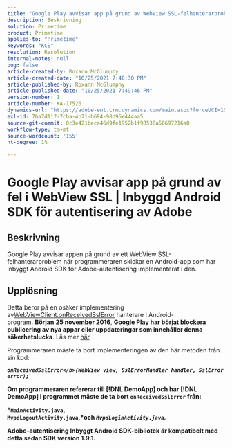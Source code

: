 ```yaml
---
title: "Google Play avvisar app på grund av WebView SSL-felhanterarproblem | Inbyggd Android SDK för autentisering av Adobe"
description: Beskrivning
solution: Primetime
product: Primetime
applies-to: "Primetime"
keywords: "KCS"
resolution: Resolution
internal-notes: null
bug: false
article-created-by: Roxann McGlumphy
article-created-date: "10/25/2021 7:48:30 PM"
article-published-by: Roxann McGlumphy
article-published-date: "10/25/2021 7:49:46 PM"
version-number: 1
article-number: KA-17526
dynamics-url: "https://adobe-ent.crm.dynamics.com/main.aspx?forceUCI=1&pagetype=entityrecord&etn=knowledgearticle&id=cd131085-cc35-ec11-b6e6-000d3a3485ea"
exl-id: 7ba7d117-7cba-4b71-b694-98d95e444aa5
source-git-commit: 0c3e421beca46d9fe1952b1f98538a50697216a0
workflow-type: tm+mt
source-wordcount: '155'
ht-degree: 1%

---
```


# Google Play avvisar app på grund av fel i WebView SSL | Inbyggd Android SDK för autentisering av Adobe

## Beskrivning

Google Play avvisar appen på grund av ett WebView SSL-felhanterarproblem när programmeraren skickar en Android-app som har inbyggt Android SDK för Adobe-autentisering implementerat i den.

## Upplösning


Detta beror på en osäker implementering av[WebViewClient.onReceivedSslError](https://developer.android.com/reference/android/webkit/WebViewClient.html#onReceivedSslError%28android.webkit.WebView,%20android.webkit.SslErrorHandler,%20android.net.http.SslError%29) hanterare i Android-program. <b>Början</b> <b>25 november 2016</b>, <b>Google Play har börjat blockera publicering av nya appar eller uppdateringar som innehåller denna säkerhetslucka</b>. Läs mer [här](https://support.google.com/faqs/answer/7071387?hl=en).

Programmeraren måste ta bort implementeringen av den här metoden från sin kod:

<b>*`onReceivedSslError</b>(WebView view, SslErrorHandler handler, SslError error);`*

Om programmeraren refererar till [!DNL DemoApp] och har [!DNL DemoApp] i programmet måste de ta bort <b>`onReceivedSslError` </b>från:

*`MainActivity.java`, `MvpdLogoutActivity.java`,*och *`MvpdLoginActivity.java`.*

Adobe-autentisering Inbyggt Android SDK-bibliotek är kompatibelt med detta sedan SDK version 1.9.1.
